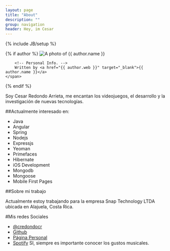 ```yaml
---
layout: page
title: "About"
description: ""
group: navigation
header: Hey, im Cesar
---
```

{% include JB/setup %}

<!-- Output author details if some exist. -->
{% if author %}
    <span>
        <!-- Mugshot. -->
        <img src="{{ author.email | to_gravatar }}" alt="A photo of {{ author.name }}" />

        <!-- Personal Info. -->
        Written by <a href="{{ author.web }}" target="_blank">{{ author.name }}</a>
    </span>
{% endif %}


Soy Cesar Redondo Arrieta, me encantan los videojuegos, el desarrollo y la investigación de nuevas tecnologías.

##Actualmente interesado en:
- Java
- Angular
- Spring
- Nodejs
- Expressjs
- Yeoman
- Primefaces
- Hibernate
- iOS Development
- Mongodb
- Mongoose
- Mobile First Pages

##Sobre mi trabajo

Actualmente estoy trabajando para la empresa Snap Technology LTDA ubicada en Alajuela, Costa Rica.



#Mis redes Sociales
- [@credondocr](http://twitter.com/credondocr)
- [Github](http://github.com/credondocr)
- [Página Personal](http://www.redondocr.com)
- [Spotify](https://play.spotify.com/user/1210020668) SI, siempre es importante conocer los gustos musicales.